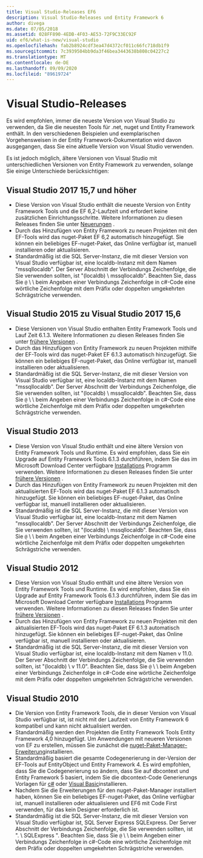 ```yaml
---
title: Visual Studio-Releases EF6
description: Visual Studio-Releases und Entity Framework 6
author: divega
ms.date: 07/05/2018
ms.assetid: 028FF890-4EDB-4F03-AE53-72F9C33EC92F
uid: ef6/what-is-new/visual-studio
ms.openlocfilehash: fab2b8924cdf3ea47d4372cf011c66fc718db1f9
ms.sourcegitcommit: 7c3939504bb9da3f46bea3443638b808c04227c2
ms.translationtype: MT
ms.contentlocale: de-DE
ms.lasthandoff: 09/09/2020
ms.locfileid: "89619724"
---
```

# <a name="visual-studio-releases"></a>Visual Studio-Releases

Es wird empfohlen, immer die neueste Version von Visual Studio zu verwenden, da Sie die neuesten Tools für .net, nuget und Entity Framework enthält.
In den verschiedenen Beispielen und exemplarischen Vorgehensweisen in der Entity Framework-Dokumentation wird davon ausgegangen, dass Sie eine aktuelle Version von Visual Studio verwenden.

Es ist jedoch möglich, ältere Versionen von Visual Studio mit unterschiedlichen Versionen von Entity Framework zu verwenden, solange Sie einige Unterschiede berücksichtigen:

## <a name="visual-studio-2017-157-and-newer"></a>Visual Studio 2017 15,7 und höher

- Diese Version von Visual Studio enthält die neueste Version von Entity Framework Tools und die EF 6,2-Laufzeit und erfordert keine zusätzlichen Einrichtungsschritte.
Weitere Informationen zu diesen Releases finden Sie unter [Neuerungen](xref:ef6/what-is-new/index) .
- Durch das Hinzufügen von Entity Framework zu neuen Projekten mit den EF-Tools wird das nuget-Paket EF 6,2 automatisch hinzugefügt.
Sie können ein beliebiges EF-nuget-Paket, das Online verfügbar ist, manuell installieren oder aktualisieren.
- Standardmäßig ist die SQL Server-Instanz, die mit dieser Version von Visual Studio verfügbar ist, eine localdb-Instanz mit dem Namen "mssqllocaldb".
Der Server Abschnitt der Verbindungs Zeichenfolge, die Sie verwenden sollten, ist "(localdb) \\ mssqllocaldb".
Beachten Sie, dass Sie `@` \\ \\ beim Angeben einer Verbindungs Zeichenfolge in c#-Code eine wörtliche Zeichenfolge mit dem Präfix oder doppelten umgekehrten Schrägstriche verwenden.  


## <a name="visual-studio-2015-to-visual-studio-2017-156"></a>Visual Studio 2015 zu Visual Studio 2017 15,6

- Diese Versionen von Visual Studio enthalten Entity Framework Tools und Lauf Zeit 6.1.3.
Weitere Informationen zu diesen Releases finden Sie unter [frühere Versionen](xref:ef6/what-is-new/past-releases#ef-613) .
- Durch das Hinzufügen von Entity Framework zu neuen Projekten mithilfe der EF-Tools wird das nuget-Paket EF 6.1.3 automatisch hinzugefügt.
Sie können ein beliebiges EF-nuget-Paket, das Online verfügbar ist, manuell installieren oder aktualisieren.
- Standardmäßig ist die SQL Server-Instanz, die mit dieser Version von Visual Studio verfügbar ist, eine localdb-Instanz mit dem Namen "mssqllocaldb".
Der Server Abschnitt der Verbindungs Zeichenfolge, die Sie verwenden sollten, ist "(localdb) \\ mssqllocaldb".
Beachten Sie, dass Sie `@` \\ \\ beim Angeben einer Verbindungs Zeichenfolge in c#-Code eine wörtliche Zeichenfolge mit dem Präfix oder doppelten umgekehrten Schrägstriche verwenden.  


## <a name="visual-studio-2013"></a>Visual Studio 2013
- Diese Version von Visual Studio enthält und eine ältere Version von Entity Framework Tools und Runtime.
Es wird empfohlen, dass Sie ein Upgrade auf Entity Framework Tools 6.1.3 durchführen, indem Sie das im Microsoft Download Center verfügbare [Installations](https://www.microsoft.com/download/details.aspx?id=40762) Programm verwenden.
Weitere Informationen zu diesen Releases finden Sie unter [frühere Versionen](xref:ef6/what-is-new/past-releases#ef-613) .
- Durch das Hinzufügen von Entity Framework zu neuen Projekten mit den aktualisierten EF-Tools wird das nuget-Paket EF 6.1.3 automatisch hinzugefügt.
Sie können ein beliebiges EF-nuget-Paket, das Online verfügbar ist, manuell installieren oder aktualisieren.
- Standardmäßig ist die SQL Server-Instanz, die mit dieser Version von Visual Studio verfügbar ist, eine localdb-Instanz mit dem Namen "mssqllocaldb".
Der Server Abschnitt der Verbindungs Zeichenfolge, die Sie verwenden sollten, ist "(localdb) \\ mssqllocaldb".
Beachten Sie, dass Sie `@` \\ \\ beim Angeben einer Verbindungs Zeichenfolge in c#-Code eine wörtliche Zeichenfolge mit dem Präfix oder doppelten umgekehrten Schrägstriche verwenden.  

## <a name="visual-studio-2012"></a>Visual Studio 2012

- Diese Version von Visual Studio enthält und eine ältere Version von Entity Framework Tools und Runtime.
Es wird empfohlen, dass Sie ein Upgrade auf Entity Framework Tools 6.1.3 durchführen, indem Sie das im Microsoft Download Center verfügbare [Installations](https://www.microsoft.com/download/details.aspx?id=40762) Programm verwenden.
Weitere Informationen zu diesen Releases finden Sie unter [frühere Versionen](xref:ef6/what-is-new/past-releases#ef-613) .
- Durch das Hinzufügen von Entity Framework zu neuen Projekten mit den aktualisierten EF-Tools wird das nuget-Paket EF 6.1.3 automatisch hinzugefügt.
Sie können ein beliebiges EF-nuget-Paket, das Online verfügbar ist, manuell installieren oder aktualisieren.
- Standardmäßig ist die SQL Server-Instanz, die mit dieser Version von Visual Studio verfügbar ist, eine localdb-Instanz mit dem Namen v 11.0.
Der Server Abschnitt der Verbindungs Zeichenfolge, die Sie verwenden sollten, ist "(localdb) \\ v 11.0".
Beachten Sie, dass Sie `@` \\ \\ beim Angeben einer Verbindungs Zeichenfolge in c#-Code eine wörtliche Zeichenfolge mit dem Präfix oder doppelten umgekehrten Schrägstriche verwenden.  

## <a name="visual-studio-2010"></a>Visual Studio 2010

- Die Version von Entity Framework Tools, die in dieser Version von Visual Studio verfügbar ist, ist nicht mit der Laufzeit von Entity Framework 6 kompatibel und kann nicht aktualisiert werden.
- Standardmäßig werden den Projekten die Entity Framework Tools Entity Framework 4,0 hinzugefügt.
Um Anwendungen mit neueren Versionen von EF zu erstellen, müssen Sie zunächst die [nuget-Paket-Manager-Erweiterung](https://marketplace.visualstudio.com/items?itemName=NuGetTeam.NuGetPackageManager)installieren.
- Standardmäßig basiert die gesamte Codegenerierung in der-Version der EF-Tools auf EntityObject und Entity Framework 4.
Es wird empfohlen, dass Sie die Codegenerierung so ändern, dass Sie auf dbcontext und Entity Framework 5 basiert, indem Sie die dbcontext-Code Generierungs Vorlagen für [c#](https://marketplace.visualstudio.com/items?itemName=EntityFrameworkTeam.EF5xDbContextGeneratorforC) oder [Visual Basic](https://marketplace.visualstudio.com/items?itemName=EntityFrameworkTeam.EF5xDbContextGeneratorforVBNET)installieren.
- Nachdem Sie die Erweiterungen für den nuget-Paket-Manager installiert haben, können Sie ein beliebiges EF-nuget-Paket, das Online verfügbar ist, manuell installieren oder aktualisieren und EF6 mit Code First verwenden, für das kein Designer erforderlich ist.
- Standardmäßig ist die SQL Server-Instanz, die mit dieser Version von Visual Studio verfügbar ist, SQL Server Express SQLExpress.
Der Server Abschnitt der Verbindungs Zeichenfolge, die Sie verwenden sollten, ist ". \\ SQLExpress ".
Beachten Sie, dass Sie `@` \\ \\ beim Angeben einer Verbindungs Zeichenfolge in c#-Code eine wörtliche Zeichenfolge mit dem Präfix oder doppelten umgekehrten Schrägstriche verwenden.
